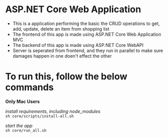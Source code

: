 # ASP.NET Core Web Application
- This is a application performing the basic the CRUD operations to get, add, update, delete an item from shopping list
- The frontend of this app is made using ASP.NET Core Web Application MVC
- The backend of this app is made using ASP.NET Core WebAPI
- Server is seperated from frontend, and they run in parallel to make sure damages happen in one doen't effect the other

# To run this, follow the below commands
**Only Mac Users**

_install requirements, including node_modules_\
`sh core/scripts/install-all.sh`

_start the app_ \
`sh core/run_all.sh`
